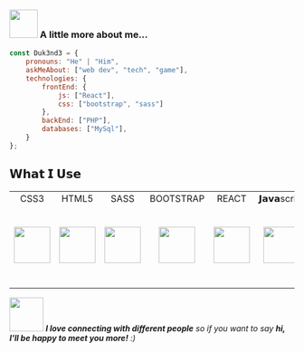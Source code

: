 ### <img src="https://media.giphy.com/media/VgCDAzcKvsR6OM0uWg/giphy.gif" width="50"> A little more about me...

```javascript
const Duk3nd3 = {
    pronouns: "He" | "Him",
    askMeAbout: ["web dev", "tech", "game"],
    technologies: {
        frontEnd: {
            js: ["React"],
            css: ["bootstrap", "sass"]
        },
        backEnd: ["PHP"],
        databases: ["MySql"],
    }
};
```

## 𝗪𝗵𝗮𝘁 𝗜 𝗨𝘀𝗲

<table>
  <tbody>
    <tr valign="top">
      <td width="10%" align="center">
        <span>CSS3</span><br><br><br>
        <img height="64px" src="https://cdn.svgporn.com/logos/css-3.svg">
      </td>
       <td width="10%" align="center">
        <span>HTML5</span><br><br><br>
        <img height="64px" src="https://cdn.svgporn.com/logos/html-5.svg">
      </td>
      <td width="10%" align="center">
        <span>SASS</span><br><br><br>
        <img height="64px" src="https://cdn.svgporn.com/logos/sass.svg">
      </td>
      <td width="10%" align="center">
        <span>BOOTSTRAP</span><br><br><br>
        <img height="64px" src="https://cdn.svgporn.com/logos/bootstrap.svg">
      </td>
      <td width="10%" align="center">
        <span>REACT</span><br><br><br>
        <img height="64px" src="https://cdn.svgporn.com/logos/react.svg">
      </td>
      <td width="10%" align="center">
        <span>𝗝𝗮𝘃𝗮script</span><br><br><br>
        <img height="64px" src="https://cdn.svgporn.com/logos/javascript.svg">
      </td>
      <td width="10%" align="center">
        <span>𝗚𝗶𝘁</span><br><br><br>
        <img height="64px" src="https://cdn.svgporn.com/logos/git-icon.svg">
      </td>
      <td width="10%" align="center">
        <span>𝗩𝗶𝘀𝘂𝗮𝗹 𝗦𝘁𝘂𝗱𝗶𝗼 𝗖𝗼𝗱𝗲</span><br><br><br>
        <img height="64px" src="https://cdn.svgporn.com/logos/visual-studio-code.svg">
      </td>
    </tr>
  </tbody>
</table>

<img src="https://media.giphy.com/media/LnQjpWaON8nhr21vNW/giphy.gif" width="60"> <em><b>I love connecting with different people</b> so if you want to say <b>hi, I'll be happy to meet you more!</b> :)</em>
